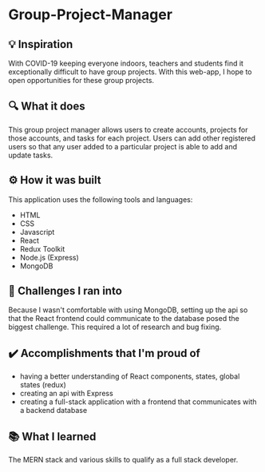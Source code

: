 ﻿# Group-Project-Manager
💡 Inspiration
--------------

With COVID-19 keeping everyone indoors, teachers and students find it exceptionally difficult to have group projects. With this web-app, I hope to open opportunities for these group projects.

🔍 What it does
----------------

This group project manager allows users to create accounts, projects for those accounts, and tasks for each project. Users can add other registered users so that any user added to a particular project is able to add and update tasks.

⚙️ How it was built
--------------------

This application uses the following tools and languages:
- HTML
- CSS
- Javascript
- React
- Redux Toolkit
- Node.js (Express)
- MongoDB

🚧 Challenges I ran into
-----------------------
Because I wasn't comfortable with using MongoDB, setting up the api so that the React frontend could communicate to the database posed the biggest challenge. This required a lot of research and bug fixing.

✔️ Accomplishments that I'm proud of
-------------------------------------
- having a better understanding of React components, states, global states (redux)
- creating an api with Express
- creating a full-stack application with a frontend that communicates with a backend database

📚 What I learned
------------------
The MERN stack and various skills to qualify as a full stack developer. 

